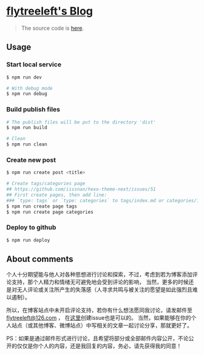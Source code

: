 [flytreeleft's Blog](https://flytreeleft.github.io)
========================================================

> The source code is [here](https://github.com/flytreeleft/blog).

## Usage

### Start local service

```bash
$ npm run dev

# With debug mode
$ npm run debug
```

### Build publish files

```bash
# The publish files will be put to the directory 'dist'
$ npm run build

# Clean
$ npm run clean
```

### Create new post

```bash
$ npm run create post <title>

# Create tags/categories page
## https://github.com/iissnan/hexo-theme-next/issues/51
## First create pages, then add line:
### `type: tags` or `type: categories` to tags/index.md or categories/index.md
$ npm run create page tags
$ npm run create page categories
```

### Deploy to github

```bash
$ npm run deploy
```

## About comments

个人十分期望能与他人对各种思想进行讨论和探索，不过，考虑到若为博客添加评论支持，那个人精力和情绪无可避免地会受到评论的影响，
当然，更多的时候还是对无人评论或关注所产生的失落感（人寻求共鸣与被关注的愿望是如此强烈且难以遏制）。

所以，在博客站点中未开启评论支持，若你有什么想法愿同我讨论，请发邮件至 flytreeleft@126.com ，
在[这里](https://github.com/flytreeleft/blog/issues)创建issue也是可以的。
当然，如果能够在你的个人站点（或其他博客、微博站点）中写相关的文章一起讨论分享，那就更好了。

PS：如果是通过邮件形式进行讨论，且希望将部分或全部邮件内容公开，不论公开的仅仅是你个人的内容，还是我回复的内容，务必，请先获得我的同意！
